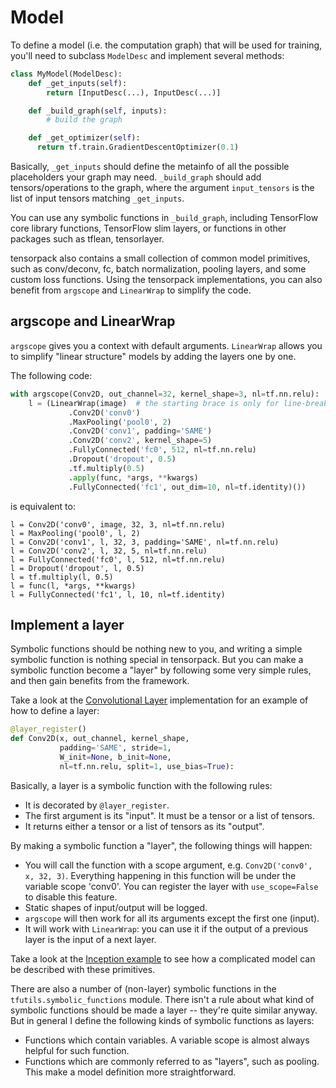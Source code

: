 
# Model

To define a model (i.e. the computation graph) that will be used for training,
you'll need to subclass `ModelDesc` and implement several methods:

```python
class MyModel(ModelDesc):
	def _get_inputs(self):
		return [InputDesc(...), InputDesc(...)]

	def _build_graph(self, inputs):
		# build the graph

	def _get_optimizer(self):
	  return tf.train.GradientDescentOptimizer(0.1)
```

Basically, `_get_inputs` should define the metainfo of all the possible placeholders your graph may need.
`_build_graph` should add tensors/operations to the graph, where
the argument `input_tensors` is the list of input tensors matching `_get_inputs`.

You can use any symbolic functions in `_build_graph`, including TensorFlow core library
functions, TensorFlow slim layers, or functions in other packages such as tflean, tensorlayer.

tensorpack also contains a small collection of common model primitives,
such as conv/deconv, fc, batch normalization, pooling layers, and some custom loss functions.
Using the tensorpack implementations, you can also benefit from `argscope` and `LinearWrap` to
simplify the code.

## argscope and LinearWrap
`argscope` gives you a context with default arguments.
`LinearWrap` allows you to simplify "linear structure" models by
adding the layers one by one.

The following code:
```python
with argscope(Conv2D, out_channel=32, kernel_shape=3, nl=tf.nn.relu):
	l = (LinearWrap(image)  # the starting brace is only for line-breaking
			 .Conv2D('conv0')
			 .MaxPooling('pool0', 2)
			 .Conv2D('conv1', padding='SAME')
			 .Conv2D('conv2', kernel_shape=5)
			 .FullyConnected('fc0', 512, nl=tf.nn.relu)
			 .Dropout('dropout', 0.5)
			 .tf.multiply(0.5)
			 .apply(func, *args, **kwargs)
			 .FullyConnected('fc1', out_dim=10, nl=tf.identity)())
```
is equivalent to:
```
l = Conv2D('conv0', image, 32, 3, nl=tf.nn.relu)
l = MaxPooling('pool0', l, 2)
l = Conv2D('conv1', l, 32, 3, padding='SAME', nl=tf.nn.relu)
l = Conv2D('conv2', l, 32, 5, nl=tf.nn.relu)
l = FullyConnected('fc0', l, 512, nl=tf.nn.relu)
l = Dropout('dropout', l, 0.5)
l = tf.multiply(l, 0.5)
l = func(l, *args, **kwargs)
l = FullyConnected('fc1', l, 10, nl=tf.identity)
```

## Implement a layer

Symbolic functions should be nothing new to you, and writing a simple symbolic function is nothing special in tensorpack.
But you can make a symbolic function become a "layer" by following some very simple rules, and then gain benefits from the framework.

Take a look at the [Convolutional Layer](../tensorpack/models/conv2d.py#L14) implementation for an example of how to define a layer:

```python
@layer_register()
def Conv2D(x, out_channel, kernel_shape,
           padding='SAME', stride=1,
           W_init=None, b_init=None,
           nl=tf.nn.relu, split=1, use_bias=True):
```

Basically, a layer is a symbolic function with the following rules:

+ It is decorated by `@layer_register`.
+ The first argument is its "input". It must be a tensor or a list of tensors.
+ It returns either a tensor or a list of tensors as its "output".


By making a symbolic function a "layer", the following things will happen:
+ You will call the function with a scope argument, e.g. `Conv2D('conv0', x, 32, 3)`.
	Everything happening in this function will be under the variable scope 'conv0'. You can register
	the layer with `use_scope=False` to disable this feature.
+ Static shapes of input/output will be logged.
+ `argscope` will then work for all its arguments except the first one (input).
+ It will work with `LinearWrap`: you can use it if the output of a previous layer is the input of a next layer.

Take a look at the [Inception example](../examples/Inception/inception-bn.py#L36) to see how a complicated model can be described with these primitives.

There are also a number of (non-layer) symbolic functions in the `tfutils.symbolic_functions` module.
There isn't a rule about what kind of symbolic functions should be made a layer -- they're quite
similar anyway. But in general I define the following kinds of symbolic functions as layers:
+ Functions which contain variables. A variable scope is almost always helpful for such function.
+ Functions which are commonly referred to as "layers", such as pooling. This make a model
	definition more straightforward.

